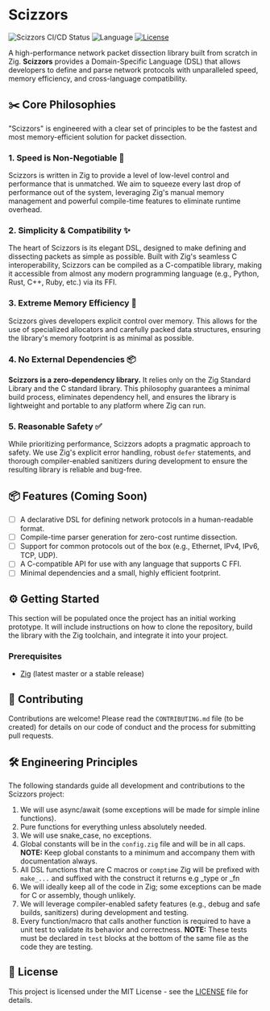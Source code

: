 # Scizzors

![Scizzors CI/CD Status](https://img.shields.io/badge/status-in%20development-orange.svg) 
![Language](https://img.shields.io/badge/language-Zig-blueviolet.svg)
[![License](https://img.shields.io/badge/license-MIT-green.svg)](LICENSE)

A high-performance network packet dissection library built from scratch in Zig. **Scizzors** provides a Domain-Specific Language (DSL) that allows developers to define and parse network protocols with unparalleled speed, memory efficiency, and cross-language compatibility.

## ✂️ Core Philosophies

"Scizzors" is engineered with a clear set of principles to be the fastest and most memory-efficient solution for packet dissection.

### 1. Speed is Non-Negotiable 🚀
Scizzors is written in Zig to provide a level of low-level control and performance that is unmatched. We aim to squeeze every last drop of performance out of the system, leveraging Zig's manual memory management and powerful compile-time features to eliminate runtime overhead.

### 2. Simplicity & Compatibility ✨
The heart of Scizzors is its elegant DSL, designed to make defining and dissecting packets as simple as possible. Built with Zig's seamless C interoperability, Scizzors can be compiled as a C-compatible library, making it accessible from almost any modern programming language (e.g., Python, Rust, C++, Ruby, etc.) via its FFI.

### 3. Extreme Memory Efficiency 🧠
Scizzors gives developers explicit control over memory. This allows for the use of specialized allocators and carefully packed data structures, ensuring the library's memory footprint is as minimal as possible.

### 4. No External Dependencies 📦
**Scizzors is a zero-dependency library.** It relies only on the Zig Standard Library and the C standard library. This philosophy guarantees a minimal build process, eliminates dependency hell, and ensures the library is lightweight and portable to any platform where Zig can run.

### 5. Reasonable Safety ✅
While prioritizing performance, Scizzors adopts a pragmatic approach to safety. We use Zig's explicit error handling, robust `defer` statements, and thorough compiler-enabled sanitizers during development to ensure the resulting library is reliable and bug-free.

## 📦 Features (Coming Soon)

- [ ] A declarative DSL for defining network protocols in a human-readable format.
- [ ] Compile-time parser generation for zero-cost runtime dissection.
- [ ] Support for common protocols out of the box (e.g., Ethernet, IPv4, IPv6, TCP, UDP).
- [ ] A C-compatible API for use with any language that supports C FFI.
- [ ] Minimal dependencies and a small, highly efficient footprint.

## ⚙️ Getting Started

This section will be populated once the project has an initial working prototype. It will include instructions on how to clone the repository, build the library with the Zig toolchain, and integrate it into your project.

### Prerequisites
- [Zig](https://ziglang.org/) (latest master or a stable release)

## 🤝 Contributing

Contributions are welcome! Please read the `CONTRIBUTING.md` file (to be created) for details on our code of conduct and the process for submitting pull requests.

## 🛠️ Engineering Principles

The following standards guide all development and contributions to the Scizzors project:

1.  We will use async/await (some exceptions will be made for simple inline functions).
2.  Pure functions for everything unless absolutely needed.
3.  We will use snake_case, no exceptions.
4.  Global constants will be in the `config.zig` file and will be in all caps.
    **NOTE:** Keep global constants to a minimum and accompany them with documentation always.
5.  All DSL functions that are C macros or `comptime` Zig will be prefixed with `make_...` and suffixed with the construct it returns e.g _type or _fn  
6.  We will ideally keep all of the code in Zig; some exceptions can be made for C or assembly, though unlikely.
7.  We will leverage compiler-enabled safety features (e.g., debug and safe builds, sanitizers) during development and testing.
8.  Every function/macro that calls another function is required to have a unit test to validate its behavior and correctness.
    **NOTE:** These tests must be declared in `test` blocks at the bottom of the same file as the code they are testing.

## 📄 License

This project is licensed under the MIT License - see the [LICENSE](LICENSE) file for details.